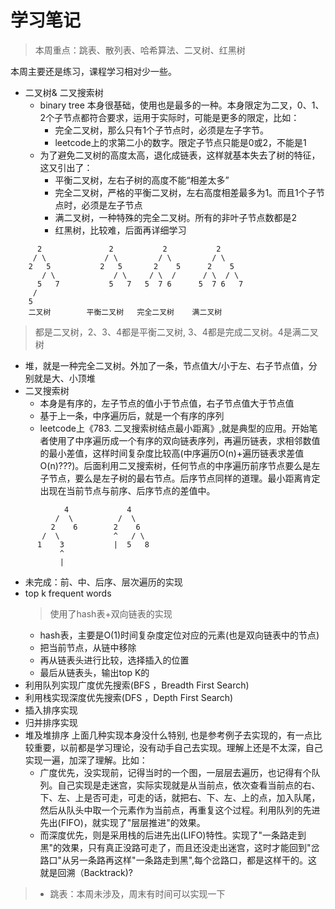# 学习笔记
> 本周重点：跳表、散列表、哈希算法、二叉树、红黑树

本周主要还是练习，课程学习相对少一些。
* 二叉树& 二叉搜索树
  * binary tree 本身很基础，使用也是最多的一种。本身限定为二叉，0、1、2个子节点都符合要求，运用于实际时，可能是更多的限定，比如： 
     * 完全二叉树，那么只有1个子节点时，必须是左子字节。
	 * leetcode上的求第二小的数字。限定子节点只能是0或2，不能是1
  * 为了避免二叉树的高度太高，退化成链表，这样就基本失去了树的特征，这又引出了：
	 * 平衡二叉树，左右子树的高度不能“相差太多”
     * 完全二叉树，严格的平衡二叉树，左右高度相差最多为1。而且1个子节点时，必须是左子节点
  	 * 满二叉树，一种特殊的完全二叉树。所有的非叶子节点数都是2
     * 红黑树，比较难，后面再详细学习
```
      2               2           2           2
     / \             / \         / \         / \
    2   5           2   5       2    5      2    5
       / \             / \     / \  /      / \  / \ 
      5   7           5   7   5  7 6      5  7 6   7  
     /
    5
    二叉树        平衡二叉树   完全二叉树    满二叉树
```
  > 都是二叉树，2、3、4都是平衡二叉树, 3、4都是完成二叉树。4是满二叉树
  * 堆，就是一种完全二叉树。外加了一条，节点值大/小于左、右子节点值，分别就是大、小顶堆
  * 二叉搜索树
	* 本身是有序的，左子节点的值小于节点值，右子节点值大于节点值
    * 基于上一条，中序遍历后，就是一个有序的序列
    * leetcode上《783. 二叉搜索树结点最小距离》,就是典型的应用。开始笔者使用了中序遍历成一个有序的双向链表序列，再遍历链表，求相邻数值的最小差值，这样时间复杂度比较高(中序遍历O(n)+遍历链表求差值O(n)???)。后面利用二叉搜索树，任何节点的中序遍历前序节点要么是左子节点，要么是左子树的最右节点。后序节点同样的道理。最小距离肯定出现在当前节点与前序、后序节点的差值中。
```
            4             4
          /  \          /  \
         2    6        2    6
       /  \            ^   / \
      1    3           |  5   8
           ^
           |
```
  * 未完成：前、中、后序、层次遍历的实现
* top k frequent words 
  > 使用了hash表+双向链表的实现
  * hash表，主要是O(1)时间复杂度定位对应的元素(也是双向链表中的节点)
  * 把当前节点，从链中移除
  * 再从链表头进行比较，选择插入的位置
  * 最后从链表头，输出top K的
* 利用队列实现广度优先搜索(BFS ，Breadth First Search)
* 利用栈实现深度优先搜索(DFS ，Depth First Search)
* 插入排序实现
* 归并排序实现
* 堆及堆排序
上面几种实现本身没什么特别, 也是参考例子去实现的，有一点比较重要，以前都是学习理论，没有动手自己去实现。理解上还是不太深，自己实现一遍，加深了理解。比如：
	* 广度优先，没实现前，记得当时的一个图，一层层去遍历，也记得有个队列。自己实现是走迷宫，实际实现就是从当前点，依次查看当前点的右、下、左、上是否可走，可走的话，就把右、下、左、上的点，加入队尾，然后从队头中取一个元素作为当前点，再重复这个过程。利用队列的先进先出(FIFO)，就实现了"层层推进"的效果。
    * 而深度优先，则是采用栈的后进先出(LIFO)特性。实现了"一条路走到黑"的效果，只有真正没路可走了，而且还没走出迷宫，这时才能回到"岔路口"从另一条路再这样"一条路走到黑",每个岔路口，都是这样干的。这就是回溯（Backtrack)?

> * 跳表：本周未涉及，周末有时间可以实现一下
